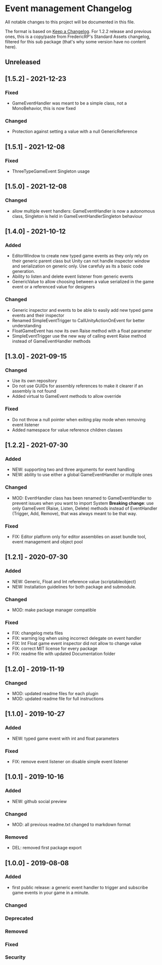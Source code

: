 # Event management Changelog
All notable changes to this project will be documented in this file.

The format is based on [Keep a Changelog](https://keepachangelog.com/en/1.0.0/).
For 1.2.2 release and previous ones, this is a copy/paste from FredericRP's Standard Assets changelog, filtered for this sub package (that's why some version have no content here).

## Unreleased


## [1.5.2] - 2021-12-23

### Fixed
- GameEventHandler was meant to be a simple class, not a MonoBehavior, this is now fixed

### Changed
- Protection against setting a value with a null GenericReference

## [1.5.1] - 2021-12-08

### Fixed
- ThreeTypeGameEvent Singleton usage

## [1.5.0] - 2021-12-08

### Changed
- allow multiple event handlers: GameEventHandler is now a autonomous class, Singleton is held in GameEventHandlerSingleton behaviour

## [1.4.0] - 2021-10-12

### Added
- EditorWindow to create new typed game events as they only rely on their generic parent class but Unity can not handle inspector window and serialization on generic only. Use carefuly as its a basic code generation.
- Ability to listen and delete event listener from generic events
- GenericValue to allow choosing between a value serialized in the game event or a referenced value for designers

### Changed
- Generic inspector and events to be able to easily add new typed game events and their inspector
- Renamed SimpleEventTrigger to CallUnityActionOnEvent for better understanding
- FloatGameEvent has now its own Raise method with a float parameter
- SimpleEventTrigger use the new way of calling event Raise method instead of GameEventHandler methods

## [1.3.0] - 2021-09-15

### Changed
- Use its own repository
- Do not use GUIDs for assembly references to make it clearer if an assembly is not found
- Added virtual to GameEvent methods to allow override

### Fixed
- Do not throw a null pointer when exiting play mode when removing event listener
- Added namespace for value reference children classes

## [1.2.2] - 2021-07-30

### Added
- NEW: supporting two and three arguments for event handling
- NEW: ability to use either a global GameEventHandler or multiple ones

### Changed
- MOD: EventHandler class has been renamed to GameEventHandler to prevent issues when you want to import System
**Breaking change**: use only GameEvent (Raise, Listen, Delete) methods instead of EventHandler (Trigger, Add, Remove), that was always meant to be that way.

### Fixed
- FIX: Editor platform only for editor assemblies on asset bundle tool, event management and object pool

## [1.2.1] - 2020-07-30

### Added
- NEW: Generic, Float and Int reference value (scriptableobject)
- NEW: Installation guidelines for both package and submodule.

### Changed
- MOD: make package manager compatible

### Fixed
- FIX: changelog meta files
- FIX: warning log when using incorrect delegate on event handler
- FIX: Int Float game event inspector did not allow to change value
- FIX: correct MIT license for every package
- FIX: readme file with updated Documentation folder

## [1.2.0] - 2019-11-19

### Changed
- MOD: updated readme files for each plugin
- MOD: updated readme file for full instructions

## [1.1.0] - 2019-10-27

### Added
- NEW: typed game event with int and float parameters

### Fixed
- FIX: remove event listener on disable simple event listener

## [1.0.1] - 2019-10-16

### Added
- NEW: github social preview

### Changed
- MOD: all previous readme.txt changed to markdown format

### Removed
- DEL: removed first package export

## [1.0.0] - 2019-08-08

### Added
- first public release: a generic event handler to trigger and subscribe game events in your game in a minute.

### Changed

### Deprecated

### Removed

### Fixed

### Security
